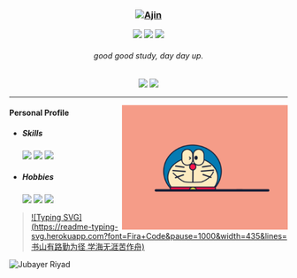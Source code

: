 ### <div align="center"><a href="https://git.io/typing-svg"><img src="https://readme-typing-svg.herokuapp.com?font=Fira+Code&pause=1000&width=435&lines=Hi 👋, I'm Ajin" alt="Ajin" /></a></div>

<p align="center">
    <img src="https://img.shields.io/github/stars/xwj1024"/>
    <img src="https://img.shields.io/github/followers/xwj1024"/>
    <img src="https://komarev.com/ghpvc/?username=xwj1024">
</p>


###### <div align="center">good good study, day day up.</div>

<p align="center">
    <img src="https://github-readme-stats.vercel.app/api?username=xwj1024&count_private=true&theme=dark&show_icons=true" height="165" />
    <img src="https://github-readme-stats.vercel.app/api/top-langs/?username=xwj1024&theme=dark&show_icons=true" height="165" />
</p>

<hr>
<img align="right" width="300" src="assets/img/Doraemon.gif">

#### Personal Profile

- ##### Skills

  <img src="https://img.shields.io/badge/Java-☕️-green"> <img src="https://img.shields.io/badge/MySQL-🐬-green"> <img src="https://img.shields.io/badge/Linux-🐧-green"> 

- ##### Hobbies

  <img src="https://img.shields.io/badge/Guitar-🎸-fbbd18"> <img src="https://img.shields.io/badge/Basketball-🏀-fbbd18"> <img src="https://img.shields.io/badge/TableTennis-🏓️-fbbd18">

>  [![Typing SVG](https://readme-typing-svg.herokuapp.com?font=Fira+Code&pause=1000&width=435&lines=书山有路勤为径 学海无涯苦作舟)](https://git.io/typing-svg)

![Jubayer Riyad](https://readme-typing-svg.herokuapp.com?font=Inter&color=3A9CDF&size=30&weight=700&align=center&lines=Ajin;aaa)
